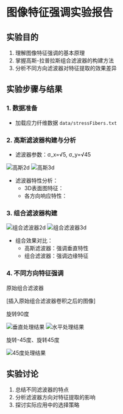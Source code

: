 # 图像特征强调实验报告

## 实验目的
1. 理解图像特征强调的基本原理
2. 掌握高斯-拉普拉斯组合滤波器的构建方法
3. 分析不同方向滤波器对特征提取的效果差异
## 实验步骤与结果
### 1. 数据准备
- 加载应力纤维数据 `data/stressFibers.txt`

 
### 2. 高斯滤波器构建与分析
- 滤波器参数：σ_x=√5, σ_y=√45

![高斯2d](https://github.com/user-attachments/assets/395e84f0-63b2-4ae4-a93e-3865d11ee069)
![高斯3d](https://github.com/user-attachments/assets/a6ec8b75-e236-46d3-a232-269cf53f746c)

- 滤波器特性分析：
  - 3D表面图特征：
  - 各方向响应特性：
### 3. 组合滤波器构建

![组合滤波器2d](https://github.com/user-attachments/assets/d5e5952c-8902-4a6b-9175-30caafb91a7b)
![组合滤波器3d](https://github.com/user-attachments/assets/8aa647e6-cfa6-47fe-84c4-87df2c1be57b)

- 组合效果对比：
  - 高斯滤波器：强调垂直特性
  - 组合滤波器：强调边缘特征

### 4. 不同方向特征强调 

原始组合滤波器

[插入原始组合滤波器卷积之后的图像]

旋转90度

![垂直处理结果](https://github.com/user-attachments/assets/8d5e6802-70e9-41a2-a92f-b46cdab3d8c9)
![水平处理结果](https://github.com/user-attachments/assets/dbdd0e41-8cbf-4b80-a405-4379f2f73de5)

旋转-45度、旋转45度

![45度处理结果](https://github.com/user-attachments/assets/2844fd56-505d-4f4c-95d2-f9cbec692971)

## 实验讨论
1. 总结不同滤波器的特点
2. 分析滤波器方向对特征提取的影响
3. 探讨实际应用中的选择策略
